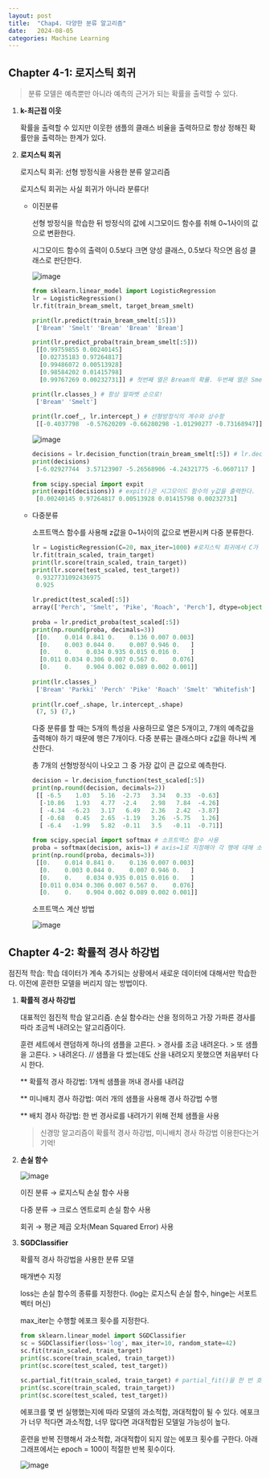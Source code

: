 ```yaml
---
layout: post
title:  "Chap4. 다양한 분류 알고리즘"
date:   2024-08-05
categories: Machine Learning
---
```


## Chapter 4-1: 로지스틱 회귀

> 분류 모델은 예측뿐만 아니라 예측의 근거가 되는 확률을 출력할 수 있다. 

1. **k-최근접 이웃**

   확률을 출력할 수 있지만 이웃한 샘플의 클래스 비율을 출력하므로 항상 정해진 확률만을 출력하는 한계가 있다. 

2. **로지스틱 회귀**

   로지스틱 회귀: 선형 방정식을 사용한 분류 알고리즘

   로지스틱 회귀는 사실 회귀가 아니라 분류다!

   * 이진분류

     선형 방정식을 학습한 뒤 방정식의 값에 시그모이드  함수를 취해 0~1사이의 값으로 변환한다. 

     시그모이드 함수의 출력이 0.5보다 크면 양성 클래스, 0.5보다 작으면 음성 클래스로 판단한다.

     ![image](https://github.com/user-attachments/assets/6e276225-7bc2-4cae-8502-5402aca8cc69)

     ```python
     from sklearn.linear_model import LogisticRegression
     lr = LogisticRegression()
     lr.fit(train_bream_smelt, target_bream_smelt)

     print(lr.predict(train_bream_smelt[:5])) 
      ['Bream' 'Smelt' 'Bream' 'Bream' 'Bream']

     print(lr.predict_proba(train_bream_smelt[:5]))
      [[0.99759855 0.00240145]
       [0.02735183 0.97264817]
       [0.99486072 0.00513928]
       [0.98584202 0.01415798]
       [0.99767269 0.00232731]] # 첫번째 열은 Bream의 확률. 두번째 열은 Smelt의 확률

     print(lr.classes_) # 항상 알파벳 순으로!
      ['Bream' 'Smelt']
      
     print(lr.coef_, lr.intercept_) # 선형방정식의 계수와 상수항
      [[-0.4037798  -0.57620209 -0.66280298 -1.01290277 -0.73168947]] [-2.16155132]
      ```

     ![image](https://github.com/user-attachments/assets/89ce6b78-19de-45a9-bdc2-c7a78e44eecd)

     ```python
     decisions = lr.decision_function(train_bream_smelt[:5]) # lr.decision_fuction()은 z값 출력하는 함수
     print(decisions)
      [-6.02927744  3.57123907 -5.26568906 -4.24321775 -6.0607117 ]
    
     from scipy.special import expit
     print(expit(decisions)) # expit()은 시그모이드 함수의 y값을 출력한다. 
      [0.00240145 0.97264817 0.00513928 0.01415798 0.00232731]
     ```

   * 다중분류

     소프트맥스 함수를 사용해 z값을 0~1사이의 값으로 변환시켜 다중 분류한다.

     ```python
     lr = LogisticRegression(C=20, max_iter=1000) #로지스틱 회귀에서 C가 감소하면 규제는 증가
     lr.fit(train_scaled, train_target)
     print(lr.score(train_scaled, train_target))
     print(lr.score(test_scaled, test_target))
      0.9327731092436975
      0.925
    
     lr.predict(test_scaled[:5])
     array(['Perch', 'Smelt', 'Pike', 'Roach', 'Perch'], dtype=object)
    
     proba = lr.predict_proba(test_scaled[:5])
     print(np.round(proba, decimals=3))
      [[0.    0.014 0.841 0.    0.136 0.007 0.003]
       [0.    0.003 0.044 0.    0.007 0.946 0.   ]
       [0.    0.    0.034 0.935 0.015 0.016 0.   ]
       [0.011 0.034 0.306 0.007 0.567 0.    0.076]
       [0.    0.    0.904 0.002 0.089 0.002 0.001]]
    
     print(lr.classes_)
      ['Bream' 'Parkki' 'Perch' 'Pike' 'Roach' 'Smelt' 'Whitefish']
    
     print(lr.coef_.shape, lr.intercept_.shape)
      (7, 5) (7,)
     ```

     다중 분류를 할 때는 5개의 특성을 사용하므로 열은 5개이고, 7개의 예측값을 출력해야 하기 때문에 행은 7개이다. 다중 분류는 클래스마다 z값을 하나씩 계산한다. 

     총 7개의 선형방정식이 나오고 그 중 가장 값이 큰 값으로 예측한다.

     ```python
     decision = lr.decision_function(test_scaled[:5])
     print(np.round(decision, decimals=2))
      [[ -6.5    1.03   5.16  -2.73   3.34   0.33  -0.63]
       [-10.86   1.93   4.77  -2.4    2.98   7.84  -4.26]
       [ -4.34  -6.23   3.17   6.49   2.36   2.42  -3.87]
       [ -0.68   0.45   2.65  -1.19   3.26  -5.75   1.26]
       [ -6.4   -1.99   5.82  -0.11   3.5   -0.11  -0.71]]
    
     from scipy.special import softmax # 소프트맥스 함수 사용
     proba = softmax(decision, axis=1) # axis=1로 지정해야 각 행에 대해 소프트맥스를 취한다. 
     print(np.round(proba, decimals=3))
      [[0.    0.014 0.841 0.    0.136 0.007 0.003]
       [0.    0.003 0.044 0.    0.007 0.946 0.   ]
       [0.    0.    0.034 0.935 0.015 0.016 0.   ]
       [0.011 0.034 0.306 0.007 0.567 0.    0.076]
       [0.    0.    0.904 0.002 0.089 0.002 0.001]]

      ```

     소프트맥스 계산 방법

     ![image](https://github.com/user-attachments/assets/49de22fe-73e3-4069-95d1-378a62549b22)


## Chapter 4-2: 확률적 경사 하강법

점진적 학습: 학습 데이터가 계속 추가되는 상황에서 새로운 데이터에 대해서만 학습한다. 이전에 훈련한 모델을 버리지 않는 방법이다. 

1. **확률적 경사 하강법**

   대표적인 점진적 학습 알고리즘. 손실 함수라는 산을 정의하고 가장 가파른 경사를 따라 조금씩 내려오는 알고리즘이다. 

   훈련 세트에서 랜덤하게 하나의 샘플을 고른다. > 경사를 조금 내려온다. > 또 샘플을 고른다. > 내려온다. // 샘플을 다 썼는데도 산을 내려오지 못했으면 처음부터 다시 한다.

   ** 확률적 경사 하강법: 1개씩 샘플을 꺼내 경사를 내려감

   ** 미니배치 경사 하강법: 여러 개의 샘플을 사용해 경사 하강법 수행

   ** 배치 경사 하강법: 한 번 경사로를 내려가기 위해 전체 샘플을 사용

   > 신경망 알고리즘이 확률적 경사 하강법, 미니배치 경사 하강법 이용한다는거 기억!


2. **손실 함수**

   ![image](https://github.com/user-attachments/assets/746f7c40-8fa6-4cf9-834f-2e2d588c1e16)

   이진 분류 → 로지스틱 손실 함수 사용

   다중 분류 → 크로스 엔트로피 손실 함수 사용

   회귀 → 평균 제곱 오차(Mean Squared Error) 사용


3. **SGDClassifier**

   확률적 경사 하강법을 사용한 분류 모델

   매개변수 지정

     loss는 손실 함수의 종류를 지정한다. (log는 로지스틱 손실 함수, hinge는 서포트 벡터 머신)

     max_iter는 수행할 에포크 횟수를 지정한다.

   ```python
   from sklearn.linear_model import SGDClassifier
   sc = SGDClassifier(loss='log', max_iter=10, random_state=42) 
   sc.fit(train_scaled, train_target)
   print(sc.score(train_scaled, train_target))
   print(sc.score(test_scaled, test_target))
  
   sc.partial_fit(train_scaled, train_target) # partial_fit()을 한 번 호출할 때마다 1에포크 씩 이어서 훈련 가능
   print(sc.score(train_scaled, train_target))
   print(sc.score(test_scaled, test_target))
   ```

   에포크를 몇 번 실행했는지에 따라 모델의 과소적합, 과대적합이 될 수 있다. 에포크가 너무 적다면 과소적합, 너무 많다면 과대적합된 모델일 가능성이 높다.

   훈련을 반복 진행해서 과소적합, 과대적합이 되지 않는 에포크 횟수를 구한다. 아래 그래프에서는 epoch = 100이 적절한 반복 횟수이다.

   ![image](https://github.com/user-attachments/assets/1b337d1b-2b2d-49d4-9a98-a74522cc75a4)

   
   








